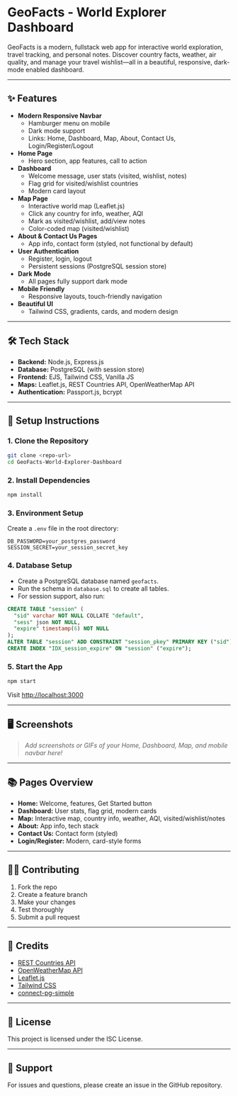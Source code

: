 # GeoFacts - World Explorer Dashboard

GeoFacts is a modern, fullstack web app for interactive world exploration, travel tracking, and personal notes. Discover country facts, weather, air quality, and manage your travel wishlist—all in a beautiful, responsive, dark-mode enabled dashboard.

---

## ✨ Features

- **Modern Responsive Navbar**
  - Hamburger menu on mobile
  - Dark mode support
  - Links: Home, Dashboard, Map, About, Contact Us, Login/Register/Logout
- **Home Page**
  - Hero section, app features, call to action
- **Dashboard**
  - Welcome message, user stats (visited, wishlist, notes)
  - Flag grid for visited/wishlist countries
  - Modern card layout
- **Map Page**
  - Interactive world map (Leaflet.js)
  - Click any country for info, weather, AQI
  - Mark as visited/wishlist, add/view notes
  - Color-coded map (visited/wishlist)
- **About & Contact Us Pages**
  - App info, contact form (styled, not functional by default)
- **User Authentication**
  - Register, login, logout
  - Persistent sessions (PostgreSQL session store)
- **Dark Mode**
  - All pages fully support dark mode
- **Mobile Friendly**
  - Responsive layouts, touch-friendly navigation
- **Beautiful UI**
  - Tailwind CSS, gradients, cards, and modern design

---

## 🛠️ Tech Stack
- **Backend:** Node.js, Express.js
- **Database:** PostgreSQL (with session store)
- **Frontend:** EJS, Tailwind CSS, Vanilla JS
- **Maps:** Leaflet.js, REST Countries API, OpenWeatherMap API
- **Authentication:** Passport.js, bcrypt

---

## 🚀 Setup Instructions

### 1. Clone the Repository
```bash
git clone <repo-url>
cd GeoFacts-World-Explorer-Dashboard
```

### 2. Install Dependencies
```bash
npm install
```

### 3. Environment Setup
Create a `.env` file in the root directory:
```
DB_PASSWORD=your_postgres_password
SESSION_SECRET=your_session_secret_key
```

### 4. Database Setup
- Create a PostgreSQL database named `geofacts`.
- Run the schema in `database.sql` to create all tables.
- For session support, also run:
```sql
CREATE TABLE "session" (
  "sid" varchar NOT NULL COLLATE "default",
  "sess" json NOT NULL,
  "expire" timestamp(6) NOT NULL
);
ALTER TABLE "session" ADD CONSTRAINT "session_pkey" PRIMARY KEY ("sid");
CREATE INDEX "IDX_session_expire" ON "session" ("expire");
```

### 5. Start the App
```bash
npm start
```
Visit [http://localhost:3000](http://localhost:3000)

---

## 🖥️ Screenshots
> _Add screenshots or GIFs of your Home, Dashboard, Map, and mobile navbar here!_

---

## 📚 Pages Overview
- **Home:** Welcome, features, Get Started button
- **Dashboard:** User stats, flag grid, modern cards
- **Map:** Interactive map, country info, weather, AQI, visited/wishlist/notes
- **About:** App info, tech stack
- **Contact Us:** Contact form (styled)
- **Login/Register:** Modern, card-style forms

---

## 🧑‍💻 Contributing
1. Fork the repo
2. Create a feature branch
3. Make your changes
4. Test thoroughly
5. Submit a pull request

---

## 🙏 Credits
- [REST Countries API](https://restcountries.com/)
- [OpenWeatherMap API](https://openweathermap.org/)
- [Leaflet.js](https://leafletjs.com/)
- [Tailwind CSS](https://tailwindcss.com/)
- [connect-pg-simple](https://www.npmjs.com/package/connect-pg-simple)

---

## 📄 License
This project is licensed under the ISC License.

---

## 💬 Support
For issues and questions, please create an issue in the GitHub repository. 